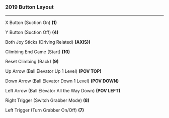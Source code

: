 ### 2019 Button Layout
---
X Button (Suction On) **(1)**

Y Button (Suction Off) **(4)**

Both Joy Sticks (Driving Related) **(AXIS))**

Climbing End Game (Start) **(10)**

Reset Climbing (Back) **(9)**

Up Arrow (Ball Elevator Up 1 Level) **(POV TOP)**

Down Arrow (Ball Elevator Down 1 Level) **(POV DOWN)**

Left Arrow (Ball Elevator All the Way Down) **(POV LEFT)**

Right Trigger (Switch Grabber Mode) **(8)**

Left Trigger (Turn Grabber On/Off) **(7)**
